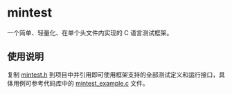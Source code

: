 # mintest

一个简单、轻量化、在单个头文件内实现的 C 语言测试框架。

## 使用说明

复制 [mintest.h](./mintest.h) 到项目中并引用即可使用框架支持的全部测试定义和运行接口，具体用例可参考代码库中的 [mintest_example.c](./mintest_example.c) 文件。
